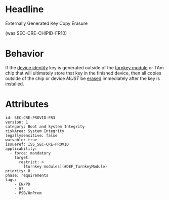 # Headline
Externally Generated Key Copy Erasure 

(was SEC-CRE-CHIPID-FR10)

# Behavior
If the [device identity](#DEF_DeviceIdentity) key is generated outside of the [turnkey module](#DEF_TurnkeyModule) or TAm chip that will
ultimately store that key in the finished device, then all
copies outside of the chip or device _MUST_ be [erased](#DEF_Erase)
immediately after the key is installed.

# Attributes

    id: SEC-CRE-PROVID-FR3
    version: 1
    category: Boot and System Integrity
    riskArea: System Integrity
    legallysensitive: false
    waivable: true
    issueref: ISS_SEC-CRE-PROVID
    applicability:
      - force: mandatory
        target:
          restrict: >
            [turnkey modules](#DEF_TurnkeyModule)
    priority: 8
    phase: requirements
    tags:
        - EN/PD
        - G7
        - PSB/OnPrem
